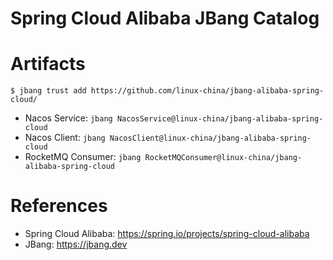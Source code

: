 Spring Cloud Alibaba JBang Catalog
===============================

# Artifacts

```
$ jbang trust add https://github.com/linux-china/jbang-alibaba-spring-cloud/
```

* Nacos Service: `jbang NacosService@linux-china/jbang-alibaba-spring-cloud`
* Nacos Client: `jbang NacosClient@linux-china/jbang-alibaba-spring-cloud`
* RocketMQ Consumer: `jbang RocketMQConsumer@linux-china/jbang-alibaba-spring-cloud`

# References

* Spring Cloud Alibaba: https://spring.io/projects/spring-cloud-alibaba
* JBang: https://jbang.dev